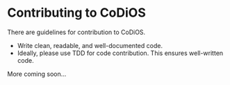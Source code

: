 # Contributing to CoDiOS

There are guidelines for contribution to CoDiOS.

- Write clean, readable, and well-documented code.
- Ideally, please use TDD for code contribution. This ensures well-written code.

More coming soon...
